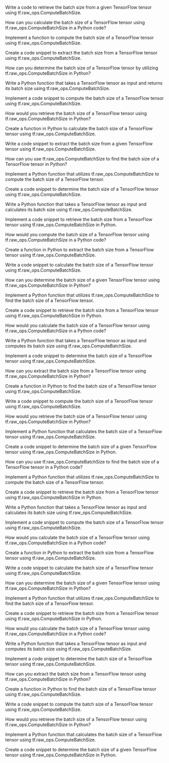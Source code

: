 Write a code to retrieve the batch size from a given TensorFlow tensor using tf.raw_ops.ComputeBatchSize.

How can you calculate the batch size of a TensorFlow tensor using tf.raw_ops.ComputeBatchSize in a Python code?

Implement a function to compute the batch size of a TensorFlow tensor using tf.raw_ops.ComputeBatchSize.

Create a code snippet to extract the batch size from a TensorFlow tensor using tf.raw_ops.ComputeBatchSize.

How can you determine the batch size of a TensorFlow tensor by utilizing tf.raw_ops.ComputeBatchSize in Python?

Write a Python function that takes a TensorFlow tensor as input and returns its batch size using tf.raw_ops.ComputeBatchSize.

Implement a code snippet to compute the batch size of a TensorFlow tensor using tf.raw_ops.ComputeBatchSize.

How would you retrieve the batch size of a TensorFlow tensor using tf.raw_ops.ComputeBatchSize in Python?

Create a function in Python to calculate the batch size of a TensorFlow tensor using tf.raw_ops.ComputeBatchSize.

Write a code snippet to extract the batch size from a given TensorFlow tensor using tf.raw_ops.ComputeBatchSize.

How can you use tf.raw_ops.ComputeBatchSize to find the batch size of a TensorFlow tensor in Python?

Implement a Python function that utilizes tf.raw_ops.ComputeBatchSize to compute the batch size of a TensorFlow tensor.

Create a code snippet to determine the batch size of a TensorFlow tensor using tf.raw_ops.ComputeBatchSize.

Write a Python function that takes a TensorFlow tensor as input and calculates its batch size using tf.raw_ops.ComputeBatchSize.

Implement a code snippet to retrieve the batch size from a TensorFlow tensor using tf.raw_ops.ComputeBatchSize in Python.

How would you compute the batch size of a TensorFlow tensor using tf.raw_ops.ComputeBatchSize in a Python code?

Create a function in Python to extract the batch size from a TensorFlow tensor using tf.raw_ops.ComputeBatchSize.

Write a code snippet to calculate the batch size of a TensorFlow tensor using tf.raw_ops.ComputeBatchSize.

How can you determine the batch size of a given TensorFlow tensor using tf.raw_ops.ComputeBatchSize in Python?

Implement a Python function that utilizes tf.raw_ops.ComputeBatchSize to find the batch size of a TensorFlow tensor.

Create a code snippet to retrieve the batch size from a TensorFlow tensor using tf.raw_ops.ComputeBatchSize in Python.

How would you calculate the batch size of a TensorFlow tensor using tf.raw_ops.ComputeBatchSize in a Python code?

Write a Python function that takes a TensorFlow tensor as input and computes its batch size using tf.raw_ops.ComputeBatchSize.

Implement a code snippet to determine the batch size of a TensorFlow tensor using tf.raw_ops.ComputeBatchSize.

How can you extract the batch size from a TensorFlow tensor using tf.raw_ops.ComputeBatchSize in Python?

Create a function in Python to find the batch size of a TensorFlow tensor using tf.raw_ops.ComputeBatchSize.

Write a code snippet to compute the batch size of a TensorFlow tensor using tf.raw_ops.ComputeBatchSize.

How would you retrieve the batch size of a TensorFlow tensor using tf.raw_ops.ComputeBatchSize in Python?

Implement a Python function that calculates the batch size of a TensorFlow tensor using tf.raw_ops.ComputeBatchSize.

Create a code snippet to determine the batch size of a given TensorFlow tensor using tf.raw_ops.ComputeBatchSize in Python.

How can you use tf.raw_ops.ComputeBatchSize to find the batch size of a TensorFlow tensor in a Python code?

Implement a Python function that utilizes tf.raw_ops.ComputeBatchSize to compute the batch size of a TensorFlow tensor.

Create a code snippet to retrieve the batch size from a TensorFlow tensor using tf.raw_ops.ComputeBatchSize in Python.

Write a Python function that takes a TensorFlow tensor as input and calculates its batch size using tf.raw_ops.ComputeBatchSize.

Implement a code snippet to compute the batch size of a TensorFlow tensor using tf.raw_ops.ComputeBatchSize.

How would you calculate the batch size of a TensorFlow tensor using tf.raw_ops.ComputeBatchSize in a Python code?

Create a function in Python to extract the batch size from a TensorFlow tensor using tf.raw_ops.ComputeBatchSize.

Write a code snippet to calculate the batch size of a TensorFlow tensor using tf.raw_ops.ComputeBatchSize.

How can you determine the batch size of a given TensorFlow tensor using tf.raw_ops.ComputeBatchSize in Python?

Implement a Python function that utilizes tf.raw_ops.ComputeBatchSize to find the batch size of a TensorFlow tensor.

Create a code snippet to retrieve the batch size from a TensorFlow tensor using tf.raw_ops.ComputeBatchSize in Python.

How would you calculate the batch size of a TensorFlow tensor using tf.raw_ops.ComputeBatchSize in a Python code?

Write a Python function that takes a TensorFlow tensor as input and computes its batch size using tf.raw_ops.ComputeBatchSize.

Implement a code snippet to determine the batch size of a TensorFlow tensor using tf.raw_ops.ComputeBatchSize.

How can you extract the batch size from a TensorFlow tensor using tf.raw_ops.ComputeBatchSize in Python?

Create a function in Python to find the batch size of a TensorFlow tensor using tf.raw_ops.ComputeBatchSize.

Write a code snippet to compute the batch size of a TensorFlow tensor using tf.raw_ops.ComputeBatchSize.

How would you retrieve the batch size of a TensorFlow tensor using tf.raw_ops.ComputeBatchSize in Python?

Implement a Python function that calculates the batch size of a TensorFlow tensor using tf.raw_ops.ComputeBatchSize.

Create a code snippet to determine the batch size of a given TensorFlow tensor using tf.raw_ops.ComputeBatchSize in Python.